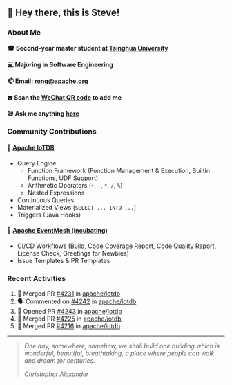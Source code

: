 ## 👋 Hey there, this is Steve!

### About Me

**🎓 Second-year master student at [Tsinghua University](https://www.tsinghua.edu.cn/)**

**💻 Majoring in Software Engineering**

**📫 Email: rong@apache.org**

**☎️ Scan the [WeChat QR code](https://github.com/SteveYurongSu/SteveYurongSu/issues/1) to add me**

**😆 Ask me anything <a href="https://github.com/SteveYurongSu/SteveYurongSu/issues">here</a>**

### Community Contributions

#### 🚀 [Apache IoTDB](https://github.com/apache/iotdb/pulls?q=is%3Apr+author%3ASteveYurongSu)

- Query Engine
  - Function Framework (Function Management & Execution, Builtin Functions, UDF Support)
  - Arithmetic Operators (`+`, `-`, `*`, `/`, `%`)
  - Nested Expressions
- Continuous Queries
- Materialized Views (`SELECT ... INTO ...`)
- Triggers (Java Hooks)

#### 🚀 [Apache EventMesh (incubating)](https://github.com/apache/incubator-eventmesh/pulls?q=is%3Apr+author%3ASteveYurongSu)

- CI/CD Workflows (Build, Code Coverage Report, Code Quality Report, License Check, Greetings for Newbies)
- Issue Templates & PR Templates 

### Recent Activities
<!--START_SECTION:activity-->

1. 🎉 Merged PR [#4231](https://github.com/apache/iotdb/pull/4231) in [apache/iotdb](https://github.com/apache/iotdb)
2. 🗣 Commented on [#4242](https://github.com/apache/iotdb/issues/4242) in [apache/iotdb](https://github.com/apache/iotdb)
3. 💪 Opened PR [#4243](https://github.com/apache/iotdb/pull/4243) in [apache/iotdb](https://github.com/apache/iotdb)
4. 🎉 Merged PR [#4225](https://github.com/apache/iotdb/pull/4225) in [apache/iotdb](https://github.com/apache/iotdb)
5. 🎉 Merged PR [#4216](https://github.com/apache/iotdb/pull/4216) in [apache/iotdb](https://github.com/apache/iotdb)
<!--END_SECTION:activity-->

---

> *One day, somewhere, somehow, we shall build one building which is wonderful, beautiful, breathtaking, a place where people can walk and dream for centuries.*
>
> *Christopher Alexander*
